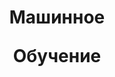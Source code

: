 # <p align="center"><b>Машинное</b></p> <p align="center"><b> Обучение</b></p>
<!-- <p align="center">Лабораторные работы по дисциплине Машинное обучение (Финансовый Университет при Правительстве РФ)</p> -->
